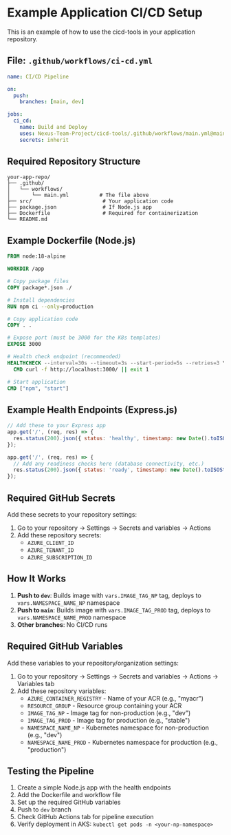 # Example Application CI/CD Setup

This is an example of how to use the cicd-tools in your application repository.

## File: `.github/workflows/ci-cd.yml`

```yaml
name: CI/CD Pipeline

on:
  push:
    branches: [main, dev]

jobs:
  ci_cd:
    name: Build and Deploy
    uses: Nexus-Team-Project/cicd-tools/.github/workflows/main.yml@main
    secrets: inherit
```

## Required Repository Structure

```
your-app-repo/
├── .github/
│   └── workflows/
│       └── main.yml          # The file above
├── src/                       # Your application code
├── package.json               # If Node.js app
├── Dockerfile                 # Required for containerization
└── README.md
```

## Example Dockerfile (Node.js)

```dockerfile
FROM node:18-alpine

WORKDIR /app

# Copy package files
COPY package*.json ./

# Install dependencies
RUN npm ci --only=production

# Copy application code
COPY . .

# Expose port (must be 3000 for the K8s templates)
EXPOSE 3000

# Health check endpoint (recommended)
HEALTHCHECK --interval=30s --timeout=3s --start-period=5s --retries=3 \
  CMD curl -f http://localhost:3000/ || exit 1

# Start application
CMD ["npm", "start"]
```

## Example Health Endpoints (Express.js)

```javascript
// Add these to your Express app
app.get('/', (req, res) => {
  res.status(200).json({ status: 'healthy', timestamp: new Date().toISOString() });
});

app.get('/', (req, res) => {
  // Add any readiness checks here (database connectivity, etc.)
  res.status(200).json({ status: 'ready', timestamp: new Date().toISOString() });
});
```

## Required GitHub Secrets

Add these secrets to your repository settings:

1. Go to your repository → Settings → Secrets and variables → Actions
2. Add these repository secrets:
   - `AZURE_CLIENT_ID`
   - `AZURE_TENANT_ID` 
   - `AZURE_SUBSCRIPTION_ID`

## How It Works

1. **Push to `dev`**: Builds image with `vars.IMAGE_TAG_NP` tag, deploys to `vars.NAMESPACE_NAME_NP` namespace
2. **Push to `main`**: Builds image with `vars.IMAGE_TAG_PROD` tag, deploys to `vars.NAMESPACE_NAME_PROD` namespace
3. **Other branches**: No CI/CD runs

## Required GitHub Variables

Add these variables to your repository/organization settings:

1. Go to your repository → Settings → Secrets and variables → Actions → Variables tab
2. Add these repository variables:
   - `AZURE_CONTAINER_REGISTRY` - Name of your ACR (e.g., "myacr")
   - `RESOURCE_GROUP` - Resource group containing your ACR
   - `IMAGE_TAG_NP` - Image tag for non-production (e.g., "dev")
   - `IMAGE_TAG_PROD` - Image tag for production (e.g., "stable")
   - `NAMESPACE_NAME_NP` - Kubernetes namespace for non-production (e.g., "dev")
   - `NAMESPACE_NAME_PROD` - Kubernetes namespace for production (e.g., "production")

## Testing the Pipeline

1. Create a simple Node.js app with the health endpoints
2. Add the Dockerfile and workflow file
3. Set up the required GitHub variables
4. Push to `dev` branch
5. Check GitHub Actions tab for pipeline execution
6. Verify deployment in AKS: `kubectl get pods -n <your-np-namespace>`
